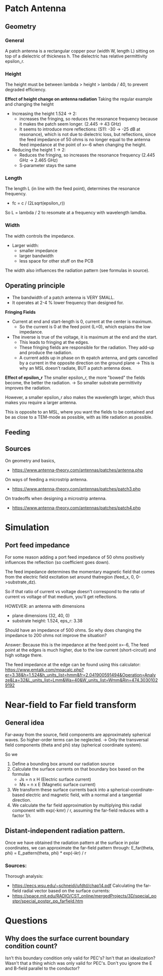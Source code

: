 # Patch Antenna
## Geometry
### General
A patch antenna is a rectangular copper pour (width W, length L) sitting on top of a dielectric of thickness h.
The dielectric has relative permittivity epsilon_r.

### Height
The height must be between lambda > height > lambda / 40, to prevent degraded efficiency.

**Effect of height change on antenna radiation**
Taking the regular example and changing the height
- Increasing the height 1.524 -> 2: 
    - increases the fringing, so reduces the resonance frequency because it makes the patch seem longer. (2.445 -> 43 GHz)
    - It seems to introduce more reflections: (S11: -30 -> -25 dB at resonance), which is not due to dielectric loss, but reflections, since the feed impedance of 50 ohms is no longer equal to the antenna feed impedance at the point of x=-6 when changing the height.
- Reducing the height 1 -> 2:
    - Reduces the fringing, so increases the resonance frequency (2.445 GHz -> 2.465 GHz)
    - S-parameter stays the same

### Length
The length L (in line with the feed point), determines the resonance frequency.
- fc = c / (2*L*sqrt(epsilon_r))

So L = lambda / 2 to resomate at a frequency with wavelength lamdba.

### Width
The width controls the impedance.
- Larger width:
    - smaller impedance
    - larger bandwidth
    - less space for other stuff on the PCB

The width also influences the radiation pattern (see formulas in source).

## Operating principle
- The bandwidth of a patch antenna is VERY SMALL.
- It operates at 2-4 % lower frequency than designed for.

**Fringing Fields**
- Current at end and start-length is 0, current at the center is maximum.
    - So the current is 0 at the feed point (L=0), which explains the low impedance.
- The inverse is true of the voltage, it is maximum at the end and the start.
    - This leads to fringing at the edges.
    - These fringing fields are responsible for the radiation. They add-up and produce the radiation.
    - A current adds up in phase on th epatch antenna, and gets cancelled by a current in the opposite direction on the ground plane -> This is why an MSL doesn't radiate, BUT a patch antenna does.

**Effect of epsilon_r**
The smaller epsilon_r, the more "bowed" the fields become, the better the radiation.
-> So smaller substrate permittivity improves the radiation.

However, a smaller epsilon_r also makes the wavelength larger, which thus makes you require a larger antenna.

This is opposite to an MSL, where you want the fields to be contained and be as close to a TEM-mode as possible, with as litle radiation as possible.

## Feeding

## Sources
On geometry and basics,
- https://www.antenna-theory.com/antennas/patches/antenna.php

On ways of feeding a microstrip antenna.
- https://www.antenna-theory.com/antennas/patches/patch3.php

On tradeoffs when designing a microstrip antenna.
- https://www.antenna-theory.com/antennas/patches/patch4.php


# Simulation
## Port feed impedance
For some reason adding a port feed impedance of 50 ohms positively influences the reflection (so coefficient goes down).

The feed impedance determines the momentary magnetic field that comes from the electric field excitation set around thatregion (feed_x, 0, 0->substrate_dz).

So if that ratio of current vs voltage doesn't correspond to the ratio of current vs voltage of that medium, you'll get reflections.

HOWEVER: an antenna with dimensions 
- plane dimensions (32, 40, 0)
- substrate height: 1.524, eps_r: 3.38

Should have an impedance of 500 ohms. So why does changing the impedance to 200 ohms not improve the situation?

Answer: Because this is the impedance at the feed point x=-6, The feed point at the edges is much higher, due to the low current (short-circuit) and high voltage there.

The feed impedance at the edge can be found using this calculator:
https://www.emtalk.com/mpacalc.php?er=3.38&h=1.524&h_units_list=hmm&fr=2.041900591494&Operation=Analyze&La=32&L_units_list=Lmm&Wa=40&W_units_list=Wmm&Rin=474.30301029192



# Near-field to Far field transform
## General idea
Far-away from the source, field components are approximately spherical waves. So higher-order terms can be neglected.
-> Only the transversal field components (theta and phi) stay (spherical coordinate system).

So we
1. Define a bounding box around our radiation source
2. Calculate the surface currents on that boundary box based on the formulas
    * Js =  n x H (Electric surface current)
    * Ms =  n x E (Magnetic surface current)
3. We transform these surface currents back into a spherical-coordinate-based electric and magnetic field, with a normal and a tangential direction.
4. We calculate the far field approximation by multiplying this radial component with exp(-k*m*r) / r, assuming the far-field reduces with a factor 1/r.

## Distant-independent radiation pattern.
Once we have obtained the radiation pattern at the surface in polar coordinates, we can approximate the far-field pattern through:
E_far(theta, phi) = E_pattern(theta, phi) * exp(-i*k*r) / r

### Sources:
Thorough analysis:
- https://eecs.wsu.edu/~schneidj/ufdtd/chap14.pdf
Calculating the far-field radial vector based on the surface currents:
- https://space.mit.edu/RADIO/CST_online/mergedProjects/3D/special_postpr/special_postpr_pp_farfield.htm

# Questions
## Why does the surface current boundary condition count?
Isn't this boundary condition only valid for PEC's? Isn't that an idealization? Wasn't that a thing which was only valid for PEC's. Don't you ignore the E and B-field parallel to the conductor?
